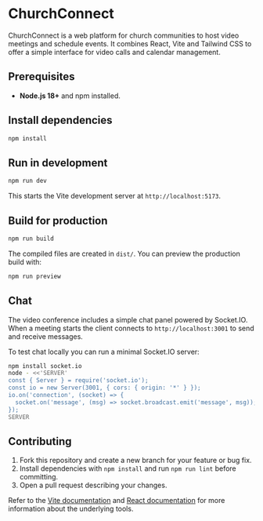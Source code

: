 # ChurchConnect

ChurchConnect is a web platform for church communities to host video meetings and schedule events. It combines React, Vite and Tailwind CSS to offer a simple interface for video calls and calendar management.

## Prerequisites
- **Node.js 18+** and npm installed.

## Install dependencies
```bash
npm install
```

## Run in development
```bash
npm run dev
```
This starts the Vite development server at `http://localhost:5173`.

## Build for production
```bash
npm run build
```
The compiled files are created in `dist/`. You can preview the production build with:
```bash
npm run preview
```

## Chat
The video conference includes a simple chat panel powered by Socket.IO. When a meeting starts the client connects to `http://localhost:3001` to send and receive messages.

To test chat locally you can run a minimal Socket.IO server:

```bash
npm install socket.io
node - <<'SERVER'
const { Server } = require('socket.io');
const io = new Server(3001, { cors: { origin: '*' } });
io.on('connection', (socket) => {
  socket.on('message', (msg) => socket.broadcast.emit('message', msg));
});
SERVER
```

## Contributing
1. Fork this repository and create a new branch for your feature or bug fix.
2. Install dependencies with `npm install` and run `npm run lint` before committing.
3. Open a pull request describing your changes.

Refer to the [Vite documentation](https://vitejs.dev/) and [React documentation](https://react.dev/) for more information about the underlying tools.
